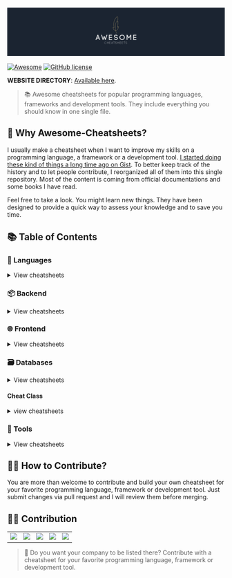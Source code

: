 [![AWESOME CHEATSHEETS LOGO](_design/cover_github@2x.png)](https://lecoupa.github.io/awesome-cheatsheets/)

[![Awesome](https://awesome.re/badge.svg)](https://awesome.re) [![GitHub license](https://img.shields.io/badge/license-MIT-blue.svg)](https://github.com/LeCoupa/awesome-cheatsheets/blob/master/LICENSE)

**WEBSITE DIRECTORY**: [Available here](https://lecoupa.github.io/awesome-cheatsheets/).

> 📚 Awesome cheatsheets for popular programming languages, frameworks and development tools. They include everything you should know in one single file.

## 🤔 Why Awesome-Cheatsheets?

I usually make a cheatsheet when I want to improve my skills on a programming language, a framework or a development tool. [I started doing these kind of things a long time ago on Gist](https://gist.github.com/LeCoupa). To better keep track of the history and to let people contribute, I reorganized all of them into this single repository. Most of the content is coming from official documentations and some books I have read.

Feel free to take a look. You might learn new things. They have been designed to provide a quick way to assess your knowledge and to save you time.

## 📚 Table of Contents

### 📃 Languages

<details>
<summary>View cheatsheets</summary>

#### Command line interface

- [Bash](languages/bash.sh)

#### Imperative

- [C](languages/C.txt)
- [C#](languages/C%23.txt)
- [PHP](languages/php.php)

#### Functional

- [JavaScript](languages/javascript.js)

</details>

### 📦 Backend

<details>
<summary>View cheatsheets</summary>

#### Python

- [Django](backend/django.py)

#### Javascript

- [Feathers.js](backend/feathers.js)
- [Moleculer](backend/moleculer.js)
- [Node.js](backend/node.js)
- [Sails.js](backend/sails.js)
  </details>

### 🌐 Frontend

<details>
<summary>View cheatsheets</summary>

#### Basics

- [HTML5](frontend/html5.html)

#### Frameworks

- [React.js](frontend/react.js)
- [Vue.js](frontend/vue.js)
- [Ember.js](frontend/ember.js)
- [Angular (2+)](frontend/angular.js)
- [AngularJS](frontend/angularjs.js)
  </details>

### 🗃️ Databases

<details>
<summary>View cheatsheets</summary>

#### NoSQL

- [Redis](databases/redis.sh)
  </details>

#### Cheat Class
<details>
<summary>view cheatsheets</summary>

  - [PDO](cheatclass/PDO.php)
  
</details>

### 🔧 Tools

<details>
<summary>View cheatsheets</summary>

#### Development

- [VIM](tools/vim.txt)
- [Xcode](tools/xcode.txt)

#### Infrastructure

- [Docker](tools/docker.sh)
- [Kubernetes](tools/kubernetes.sh)
- [Nanobox Boxfile](tools/nanobox_boxfile.yml)
- [Nanobox CLI](tools/nanobox_cli.sh)
  </details>

## 🙌🏼 How to Contribute?

You are more than welcome to contribute and build your own cheatsheet for your favorite programming language, framework or development tool. Just submit changes via pull request and I will review them before merging.

## 🙏🏻 Contribution

<table>
  <tr>
    <td align="center">
      <a href="https://crisp.chat/?ta=oR1nEv43TM" target="_blank"><img src="https://pbs.twimg.com/profile_images/651629444944273408/r5Kd_ifq_400x400.png" height="64" /></a>
    </td>
    <td align="center">
      <a href="http://try.anyleads.com/secret" target="_blank"><img src="https://pbs.twimg.com/profile_images/838140522476761094/A4WpBe5M_400x400.jpg" height="64" /></a>
    </td>
    <td align="center">
      <a href="https://hackr.io/" target="_blank"><img src="https://d1eq8vvyuam4eq.cloudfront.net/assets/images/code-images/code-apple-touch-icon-precomposed.png" height="64" /></a>
    </td>
    <td align="center">
      <a href="https://learnk8s.io/" target="_blank"><img src="https://pbs.twimg.com/profile_images/925127335573114880/9yCkEIe3_400x400.jpg" height="64" /></a>
    </td>
    <td align="center">
      <a href="https://www.voxygen.com/" target="_blank"><img src="https://imgur.com/XQoVtag.png" height="64" /></a>
    </td>
  </tr>
</table>

> 👋 Do you want your company to be listed there? Contribute with a cheatsheet for your favorite programming language, framework or development tool.
